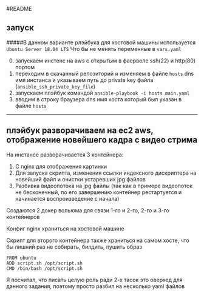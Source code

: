 #README

запуск
-----------------

#####В данном варианте рлэйбука для хостовой машины используется  `Ubuntu Server 18.04 LTS`
Что бы не менять переменные в `vars.yaml`


0. запускаем инстенс на aws c открытым в фаерволе ssh(22) и http(80) портом
1. переходим в скачанный репозиторий и изменяем в файле `hosts` dns имя инстанса и указываем путь до private key файла (`ansible_ssh_private_key_file`)
2. запускаем плэйбук командой `ansible-playbook -i hosts main.yaml`
3. вводим в строку браузера dns имя хоста который был указан в файле `hosts`

-----------------
## плэйбук разворачиваем на ec2 aws, отображение новейшего кадра с видео стрима
На инстансе разворачивается 3 контейнера:
1) C nginx для отображения картинки
2) Для запуска скрипта, изменения ссылки индексного дискриптера на новейший файл и очистки устаревших jpg файлов
3) Разбивка видеопотока на jpg файлы (так как в примере видеопоток не бесконечный, по его завершению контейнер рестартуется и начинается воспроизведение с начала)

Создаются 2 докер вольюма для связи 1-го и 2-го, 2-го и 3-го контейнеров

Конфиг nginx храниться на хостовой машине

Скрипт для второго контейнера также храниться на самом хосте, что бы лишний раз не собирать, билдить, пушить образ

```
FROM ubuntu
ADD script.sh /opt/script.sh
CMD /bin/bash /opt/script.sh
```
Я посчитал, что писать целую роль ради 2-х тасок это оверхед для данного задания, поэтому просто разбил на несколько yaml файлов
